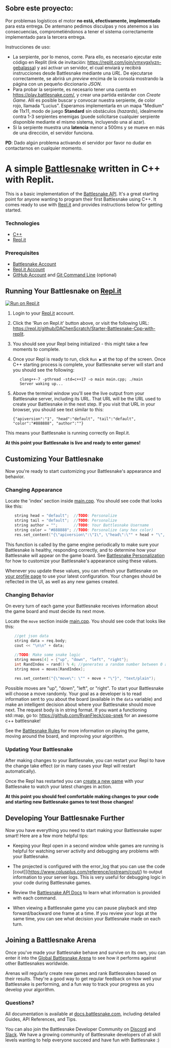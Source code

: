 ## Sobre este proyecto:

Por problemas logísticos el motor **no está, efectivamente, implementado** para esta entrega. De antemano pedimos disculpas y nos atenemos a las consecuencias, comprometiéndonos a tener el sistema correctamente implementado para la tercera entrega.

Instrucciones de uso:

- La serpiente, por lo menos, corre. Para ello, es necesario ejecutar este código en Replit (link de invitación: https://replit.com/join/vmxygxlyzn-gebalassa) y así activar un servidor, el cual enviará y recibirá instrucciones desde Battlesnake mediante una *URL*. De ejecutarse correctamente, se abrirá un *preview* encima de la consola mostrando la página con un pequeño diccionario *JSON*.
- Para probar la serpiente, es necesario tener una cuenta en https://play.battlesnake.com/, y crear una partida estándar con *Create Game*. Allí es posible buscar y convocar nuestra serpiente, de color rojo, llamada "Lucius". Esperamos implementarla en un mapa "Medium" de 11x11, modo de juego **Standard** sin obstáculos (*hazards*), idealmente contra 1-3 serpientes enemigas (puede solicitarse cualquier serpiente disponible mediante el mismo sistema, incluyendo una al azar).
- Si la serpiente muestra una **latencia** menor a 500ms y se mueve en más de una dirección, el servidor funciona.

**PD**: Dado algún problema activando el servidor por favor no dudar en contactarnos en cualquier momento.











# A simple [Battlesnake](http://play.battlesnake.com) written in C++ with Replit.

This is a basic implementation of the [Battlesnake API](https://docs.battlesnake.com/snake-api). It's a great starting point for anyone wanting to program their first Battlesnake using C++. It comes ready to use with [Repl.it](https://repl.it) and provides instructions below for getting started.

### Technologies

* [C++](https://www.cplusplus.com/)
* [Repl.it](https://repl.it)


### Prerequisites

* [Battlesnake Account](https://play.battlesnake.com)
* [Repl.it Account](https://repl.it)
* [GitHub Account](https://github.com/) and [Git Command Line](https://www.atlassian.com/git/tutorials/install-git)  (optional)


## Running Your Battlesnake on [Repl.it](https://repl.it)

[![Run on Repl.it](https://repl.it/badge/DAChenScratch/Starter-Battlesnake-Cpp-with-replit)](https://repl.it/github/DAChenScratch/Starter-Battlesnake-Cpp-with-replit)

1. Login to your [Repl.it](https://repl.it) account.

2. Click the 'Run on Repl.it' button above, or visit the following URL: https://repl.it/github/DAChenScratch/Starter-Battlesnake-Cpp-with-replit.

3. You should see your Repl being initialized - this might take a few moments to complete.

4. Once your Repl is ready to run, click `Run ▶️` at the top of the screen.  Once C++ starting process is complete, your Battlesnake server will start and you should see the following:

    ```
       clang++-7 -pthread -std=c++17 -o main main.cpp; ./main
       Server waking up...
    ```

5. Above the terminal window you'll see the live output from your Battlesnake server, including its URL. That URL will be the URL used to create your Battlesnake in the next step. If you visit that URL in your browser, you should see text similar to this:

    ```
    {"apiversion":"1", "head":"default", "tail":"default", "color":"#888888", "author":""}
    ```

This means your Battlesnake is running correctly on Repl.it.

**At this point your Battlesnake is live and ready to enter games!**



## Customizing Your Battlesnake

Now you're ready to start customizing your Battlesnake's appearance and behavior.

### Changing Appearance

Locate the 'index' section inside [main.cpp](main.cpp#L11). You should see code that looks like this:
```cpp
    string head = "default";  //TODO: Personalize
    string tail = "default";  //TODO: Personalize
    string author = "";       //TODO: Your Battlesnake Username
    string color = "#888888"; //TODO: Personalize (any hex color)
    res.set_content("{\"apiversion\":\"1\", \"head\":\"" + head + "\", \"tail\":\"" + tail + "\", \"color\":\"" + color + "\", " + "\"author\":\"" + author + "\"}", "text/json");

```

This function is called by the game engine periodically to make sure your Battlesnake is healthy, responding correctly, and to determine how your Battlesnake will appear on the game board. See [Battlesnake Personalization](https://docs.battlesnake.com/references/personalization) for how to customize your Battlesnake's appearance using these values.

Whenever you update these values, you can refresh your Battlesnake on [your profile page](https://play.battlesnake.com/me/) to use your latest configuration. Your changes should be reflected in the UI, as well as any new games created.

### Changing Behavior

On every turn of each game your Battlesnake receives information about the game board and must decide its next move.

Locate the `move` section inside [main.cpp](main.cpp#L23). You should see code that looks like this:
```cpp
    //get json data
    string data = req.body;
    cout << "\n\n" + data;
    
    //TODO: Make some snake logic
    string moves[4] = {"up", "down", "left", "right"};
    int RandIndex = rand() % 4; //generates a random number between 0 and 3
    string move = moves[RandIndex];

    res.set_content("{\"move\": \"" + move + "\"}", "text/plain");
```

Possible moves are "up", "down", "left", or "right". To start your Battlesnake will choose a move randomly. Your goal as a developer is to read information sent to you about the board (available in the `data` variable) and make an intelligent decision about where your Battlesnake should move next. The request body is in string format. If you want a functioning std::map, go to: https://github.com/RyanFleck/cpp-snek for an awesome c++ battlesnake!

See the [Battlesnake Rules](https://docs.battlesnake.com/rules) for more information on playing the game, moving around the board, and improving your algorithm.

### Updating Your Battlesnake

After making changes to your Battlesnake, you can restart your Repl to have the change take effect (or in many cases your Repl will restart automatically).

Once the Repl has restarted you can [create a new game](https://play.battlesnake.com/account/games/create/) with your Battlesnake to watch your latest changes in action.

**At this point you should feel comfortable making changes to your code and starting new Battlesnake games to test those changes!**




## Developing Your Battlesnake Further

Now you have everything you need to start making your Battlesnake super smart! Here are a few more helpful tips:

* Keeping your Repl open in a second window while games are running is helpful for watching server activity and debugging any problems with your Battlesnake.

* The projected is configured with the error_log that you can use the code [cout]](https://www.cplusplus.com/reference/iostream/cout/) to output information to your server logs. This is very useful for debugging logic in your code during Battlesnake games.

* Review the [Battlesnake API Docs](https://docs.battlesnake.com/snake-api) to learn what information is provided with each command.

* When viewing a Battlesnake game you can pause playback and step forward/backward one frame at a time. If you review your logs at the same time, you can see what decision your Battlesnake made on each turn.



## Joining a Battlesnake Arena

Once you've made your Battlesnake behave and survive on its own, you can enter it into the [Global Battlesnake Arena](https://play.battlesnake.com/arena/global) to see how it performs against other Battlesnakes worldwide.

Arenas will regularly create new games and rank Battlesnakes based on their results. They're a good way to get regular feedback on how well your Battlesnake is performing, and a fun way to track your progress as you develop your algorithm.


### Questions?

All documentation is available at [docs.battlesnake.com](https://docs.battlesnake.com), including detailed Guides, API References, and Tips.

You can also join the Battlesnake Developer Community on [Discord](https://play.battlesnake.com/discord)  and [Slack](https://play.battlesnake.com/slack). We have a growing community of Battlesnake developers of all skill levels wanting to help everyone succeed and have fun with Battlesnake :)
